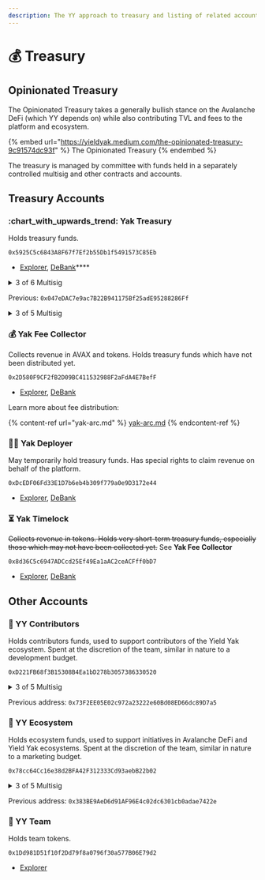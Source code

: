 ```yaml
---
description: The YY approach to treasury and listing of related accounts
---
```


# 💰 Treasury

## Opinionated Treasury

The Opinionated Treasury takes a generally bullish stance on the Avalanche DeFi (which YY depends on) while also contributing TVL and fees to the platform and ecosystem.

{% embed url="https://yieldyak.medium.com/the-opinionated-treasury-9c91574dc93f" %}
The Opinionated Treasury
{% endembed %}

The treasury is managed by committee with funds held in a separately controlled multisig and other contracts and accounts.

## Treasury Accounts

### :chart\_with\_upwards\_trend: Yak Treasury

Holds treasury funds.&#x20;

`0x5925C5c6843A8F67f7Ef2b55Db1f5491573C85Eb`

* [Explorer](https://snowtrace.io/address/0x5925C5c6843A8F67f7Ef2b55Db1f5491573C85Eb/transactions), [DeBank](https://debank.com/profile/0x5925c5c6843a8f67f7ef2b55db1f5491573c85eb)****

<details>

<summary>3 of 6 Multisig</summary>

* **Yak Man**, Core
* **Snow Yak**, Core
* **SlowCheetah**, Core
* **Dylan**, Core
* **Eric**, Treasury
* **Mauro**, Treasury

</details>

Previous: `0x047eDAC7e9ac7B22B941175Bf25adE95288286Ff`

<details>

<summary>3 of 5 Multisig</summary>

* **Yak Man**, Core
* **Snow Yak**, Core
* **Mark**, Community (Avalaunch)
* **Sarp**, Community (Markr)
* **0xmuloc**, Community (Trader Joe)

</details>

### 💰 Yak Fee Collector

Collects revenue in AVAX and tokens. Holds treasury funds which have not been distributed yet.

`0x2D580F9CF2fB2D09BC411532988F2aFdA4E7BefF`

* [Explorer](https://snowtrace.io/address/0x2D580F9CF2fB2D09BC411532988F2aFdA4E7BefF/transactions), [DeBank](https://debank.com/profile/0x2D580F9CF2fB2D09BC411532988F2aFdA4E7BefF?chain=avax)

Learn more about fee distribution:

{% content-ref url="yak-arc.md" %}
[yak-arc.md](yak-arc.md)
{% endcontent-ref %}

### 🧑‍💻 Yak Deployer

May temporarily hold treasury funds. Has special rights to claim revenue on behalf of the platform.

`0xDcEDF06Fd33E1D7b6eb4b309f779a0e9D3172e44`

* [Explorer](https://snowtrace.io/address/0xDcEDF06Fd33E1D7b6eb4b309f779a0e9D3172e44/transactions), [DeBank](https://debank.com/profile/0xDcEDF06Fd33E1D7b6eb4b309f779a0e9D3172e44?chain=avax)

### ⏳ Yak Timelock

~~Collects revenue in tokens. Holds very short-term treasury funds, especially those which may not have been collected yet.~~ See **Yak Fee Collector**

`0x8d36C5c6947ADCcd25Ef49Ea1aAC2ceACFff0bD7`

* [Explorer](https://snowtrace.io/address/0x8d36C5c6947ADCcd25Ef49Ea1aAC2ceACFff0bD7/transactions),  [DeBank](https://debank.com/profile/0x8d36c5c6947adccd25ef49ea1aac2ceacfff0bd7?chain=avax)

## Other Accounts

### 💪 YY Contributors

Holds contributors funds, used to support contributors of the Yield Yak ecosystem. Spent at the discretion of the team, similar in nature to a development budget.

`0xD221FB68f3B15308B4Ea1bD278b3057386330520`

<details>

<summary>3 of 5 Multisig</summary>

* **Yak Man**, Core
* **Snow Yak**, Core
* **SlowCheetah**, Core
* **Dylan**, Core
* **50ft**, Core

</details>

Previous address: `0x73F2EE05E02c972a23222e60Bd08ED66dc89D7a5`

### 🌱 YY Ecosystem

Holds ecosystem funds, used to support initiatives in Avalanche DeFi and Yield Yak ecosystems. Spent at the discretion of the team, similar in nature to a marketing budget.

`0x78cc64Cc16e38d2BFA42F312333Cd93aebB22b02`

<details>

<summary>3 of 5 Multisig</summary>



* **Yak Man**, Core
* **Snow Yak**, Core
* **SlowCheetah**, Core
* **Dylan**, Core
* **50ft**, Core

</details>

Previous address: `0x383BE9AeD6d91AF96E4c02dc6301cb0adae7422e`

### 🐃 YY Team

Holds team tokens.

`0x1Dd981D51f10f2Dd79f8a0796f30a577B06E79d2`

* [Explorer](https://cchain.explorer.avax.network/address/0x1Dd981D51f10f2Dd79f8a0796f30a577B06E79d2/transactions)
